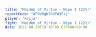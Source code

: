 ```yaml
---
title: "Maiden of Virtue - Wipe 1 (22%)"
reportCode: "AP9VBgb76dTW3Fxj"
player: "Krija"
fight: "Maiden of Virtue - Wipe 1 (22%)"
date: 2021-08-30T19:10:09.637000+00:00
---
```

